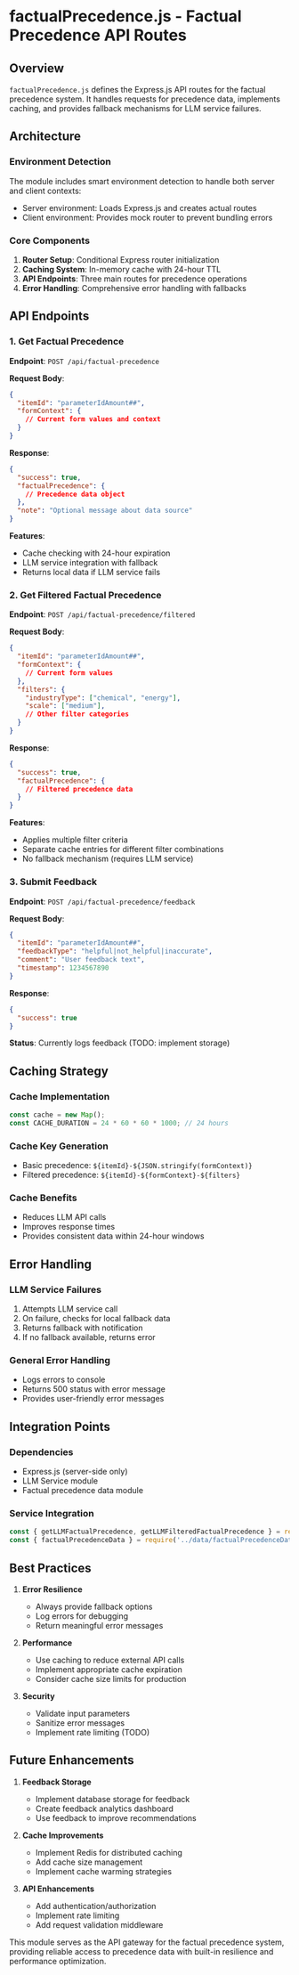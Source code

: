 # factualPrecedence.js - Factual Precedence API Routes

## Overview

`factualPrecedence.js` defines the Express.js API routes for the factual precedence system. It handles requests for precedence data, implements caching, and provides fallback mechanisms for LLM service failures.

## Architecture

### Environment Detection
The module includes smart environment detection to handle both server and client contexts:
- Server environment: Loads Express.js and creates actual routes
- Client environment: Provides mock router to prevent bundling errors

### Core Components
1. **Router Setup**: Conditional Express router initialization
2. **Caching System**: In-memory cache with 24-hour TTL
3. **API Endpoints**: Three main routes for precedence operations
4. **Error Handling**: Comprehensive error handling with fallbacks

## API Endpoints

### 1. Get Factual Precedence
**Endpoint**: `POST /api/factual-precedence`

**Request Body**:
```json
{
  "itemId": "parameterIdAmount##",
  "formContext": {
    // Current form values and context
  }
}
```

**Response**:
```json
{
  "success": true,
  "factualPrecedence": {
    // Precedence data object
  },
  "note": "Optional message about data source"
}
```

**Features**:
- Cache checking with 24-hour expiration
- LLM service integration with fallback
- Returns local data if LLM service fails

### 2. Get Filtered Factual Precedence
**Endpoint**: `POST /api/factual-precedence/filtered`

**Request Body**:
```json
{
  "itemId": "parameterIdAmount##",
  "formContext": {
    // Current form values
  },
  "filters": {
    "industryType": ["chemical", "energy"],
    "scale": ["medium"],
    // Other filter categories
  }
}
```

**Response**:
```json
{
  "success": true,
  "factualPrecedence": {
    // Filtered precedence data
  }
}
```

**Features**:
- Applies multiple filter criteria
- Separate cache entries for different filter combinations
- No fallback mechanism (requires LLM service)

### 3. Submit Feedback
**Endpoint**: `POST /api/factual-precedence/feedback`

**Request Body**:
```json
{
  "itemId": "parameterIdAmount##",
  "feedbackType": "helpful|not_helpful|inaccurate",
  "comment": "User feedback text",
  "timestamp": 1234567890
}
```

**Response**:
```json
{
  "success": true
}
```

**Status**: Currently logs feedback (TODO: implement storage)

## Caching Strategy

### Cache Implementation
```javascript
const cache = new Map();
const CACHE_DURATION = 24 * 60 * 60 * 1000; // 24 hours
```

### Cache Key Generation
- Basic precedence: `${itemId}-${JSON.stringify(formContext)}`
- Filtered precedence: `${itemId}-${formContext}-${filters}`

### Cache Benefits
- Reduces LLM API calls
- Improves response times
- Provides consistent data within 24-hour windows

## Error Handling

### LLM Service Failures
1. Attempts LLM service call
2. On failure, checks for local fallback data
3. Returns fallback with notification
4. If no fallback available, returns error

### General Error Handling
- Logs errors to console
- Returns 500 status with error message
- Provides user-friendly error messages

## Integration Points

### Dependencies
- Express.js (server-side only)
- LLM Service module
- Factual precedence data module

### Service Integration
```javascript
const { getLLMFactualPrecedence, getLLMFilteredFactualPrecedence } = require('../services/llmService');
const { factualPrecedenceData } = require('../data/factualPrecedenceData');
```

## Best Practices

1. **Error Resilience**
   - Always provide fallback options
   - Log errors for debugging
   - Return meaningful error messages

2. **Performance**
   - Use caching to reduce external API calls
   - Implement appropriate cache expiration
   - Consider cache size limits for production

3. **Security**
   - Validate input parameters
   - Sanitize error messages
   - Implement rate limiting (TODO)

## Future Enhancements

1. **Feedback Storage**
   - Implement database storage for feedback
   - Create feedback analytics dashboard
   - Use feedback to improve recommendations

2. **Cache Improvements**
   - Implement Redis for distributed caching
   - Add cache size management
   - Implement cache warming strategies

3. **API Enhancements**
   - Add authentication/authorization
   - Implement rate limiting
   - Add request validation middleware

This module serves as the API gateway for the factual precedence system, providing reliable access to precedence data with built-in resilience and performance optimization.